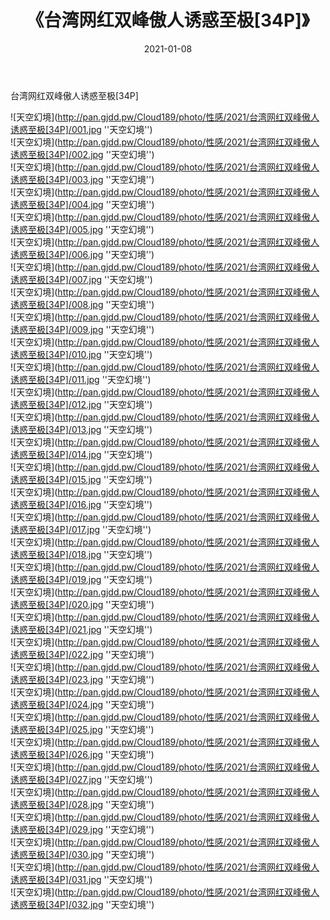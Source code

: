 ﻿---
layout: post
title:  《台湾网红双峰傲人诱惑至极[34P]》
date:   2021-01-08
img: http://pan.gjdd.pw/Cloud189/photo/性感/2021/台湾网红双峰傲人诱惑至极[34P]/000.jpg
categories: [美女, 性感, 泳衣]
---

台湾网红双峰傲人诱惑至极[34P]



![天空幻境](http://pan.gjdd.pw/Cloud189/photo/性感/2021/台湾网红双峰傲人诱惑至极[34P]/001.jpg ''天空幻境'') <br>
![天空幻境](http://pan.gjdd.pw/Cloud189/photo/性感/2021/台湾网红双峰傲人诱惑至极[34P]/002.jpg ''天空幻境'') <br>
![天空幻境](http://pan.gjdd.pw/Cloud189/photo/性感/2021/台湾网红双峰傲人诱惑至极[34P]/003.jpg ''天空幻境'') <br>
![天空幻境](http://pan.gjdd.pw/Cloud189/photo/性感/2021/台湾网红双峰傲人诱惑至极[34P]/004.jpg ''天空幻境'') <br>
![天空幻境](http://pan.gjdd.pw/Cloud189/photo/性感/2021/台湾网红双峰傲人诱惑至极[34P]/005.jpg ''天空幻境'') <br>
![天空幻境](http://pan.gjdd.pw/Cloud189/photo/性感/2021/台湾网红双峰傲人诱惑至极[34P]/006.jpg ''天空幻境'') <br>
![天空幻境](http://pan.gjdd.pw/Cloud189/photo/性感/2021/台湾网红双峰傲人诱惑至极[34P]/007.jpg ''天空幻境'') <br>
![天空幻境](http://pan.gjdd.pw/Cloud189/photo/性感/2021/台湾网红双峰傲人诱惑至极[34P]/008.jpg ''天空幻境'') <br>
![天空幻境](http://pan.gjdd.pw/Cloud189/photo/性感/2021/台湾网红双峰傲人诱惑至极[34P]/009.jpg ''天空幻境'') <br>
![天空幻境](http://pan.gjdd.pw/Cloud189/photo/性感/2021/台湾网红双峰傲人诱惑至极[34P]/010.jpg ''天空幻境'') <br>
![天空幻境](http://pan.gjdd.pw/Cloud189/photo/性感/2021/台湾网红双峰傲人诱惑至极[34P]/011.jpg ''天空幻境'') <br>
![天空幻境](http://pan.gjdd.pw/Cloud189/photo/性感/2021/台湾网红双峰傲人诱惑至极[34P]/012.jpg ''天空幻境'') <br>
![天空幻境](http://pan.gjdd.pw/Cloud189/photo/性感/2021/台湾网红双峰傲人诱惑至极[34P]/013.jpg ''天空幻境'') <br>
![天空幻境](http://pan.gjdd.pw/Cloud189/photo/性感/2021/台湾网红双峰傲人诱惑至极[34P]/014.jpg ''天空幻境'') <br>
![天空幻境](http://pan.gjdd.pw/Cloud189/photo/性感/2021/台湾网红双峰傲人诱惑至极[34P]/015.jpg ''天空幻境'') <br>
![天空幻境](http://pan.gjdd.pw/Cloud189/photo/性感/2021/台湾网红双峰傲人诱惑至极[34P]/016.jpg ''天空幻境'') <br>
![天空幻境](http://pan.gjdd.pw/Cloud189/photo/性感/2021/台湾网红双峰傲人诱惑至极[34P]/017.jpg ''天空幻境'') <br>
![天空幻境](http://pan.gjdd.pw/Cloud189/photo/性感/2021/台湾网红双峰傲人诱惑至极[34P]/018.jpg ''天空幻境'') <br>
![天空幻境](http://pan.gjdd.pw/Cloud189/photo/性感/2021/台湾网红双峰傲人诱惑至极[34P]/019.jpg ''天空幻境'') <br>
![天空幻境](http://pan.gjdd.pw/Cloud189/photo/性感/2021/台湾网红双峰傲人诱惑至极[34P]/020.jpg ''天空幻境'') <br>
![天空幻境](http://pan.gjdd.pw/Cloud189/photo/性感/2021/台湾网红双峰傲人诱惑至极[34P]/021.jpg ''天空幻境'') <br>
![天空幻境](http://pan.gjdd.pw/Cloud189/photo/性感/2021/台湾网红双峰傲人诱惑至极[34P]/022.jpg ''天空幻境'') <br>
![天空幻境](http://pan.gjdd.pw/Cloud189/photo/性感/2021/台湾网红双峰傲人诱惑至极[34P]/023.jpg ''天空幻境'') <br>
![天空幻境](http://pan.gjdd.pw/Cloud189/photo/性感/2021/台湾网红双峰傲人诱惑至极[34P]/024.jpg ''天空幻境'') <br>
![天空幻境](http://pan.gjdd.pw/Cloud189/photo/性感/2021/台湾网红双峰傲人诱惑至极[34P]/025.jpg ''天空幻境'') <br>
![天空幻境](http://pan.gjdd.pw/Cloud189/photo/性感/2021/台湾网红双峰傲人诱惑至极[34P]/026.jpg ''天空幻境'') <br>
![天空幻境](http://pan.gjdd.pw/Cloud189/photo/性感/2021/台湾网红双峰傲人诱惑至极[34P]/027.jpg ''天空幻境'') <br>
![天空幻境](http://pan.gjdd.pw/Cloud189/photo/性感/2021/台湾网红双峰傲人诱惑至极[34P]/028.jpg ''天空幻境'') <br>
![天空幻境](http://pan.gjdd.pw/Cloud189/photo/性感/2021/台湾网红双峰傲人诱惑至极[34P]/029.jpg ''天空幻境'') <br>
![天空幻境](http://pan.gjdd.pw/Cloud189/photo/性感/2021/台湾网红双峰傲人诱惑至极[34P]/030.jpg ''天空幻境'') <br>
![天空幻境](http://pan.gjdd.pw/Cloud189/photo/性感/2021/台湾网红双峰傲人诱惑至极[34P]/031.jpg ''天空幻境'') <br>
![天空幻境](http://pan.gjdd.pw/Cloud189/photo/性感/2021/台湾网红双峰傲人诱惑至极[34P]/032.jpg ''天空幻境'') <br>